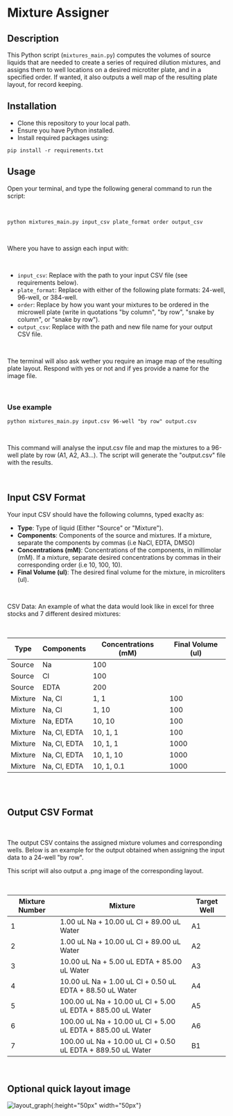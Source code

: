 # **Mixture Assigner** 

## Description

This Python script (`mixtures_main.py`) computes the volumes of source liquids that are needed to create a series of required dilution mixtures, and assigns them to well locations on a desired microtiter plate, and in a specified order. If wanted, it also outputs a well map of the resulting plate layout, for record keeping. 

## Installation

- Clone this repository to your local path.
- Ensure you have Python installed.
- Install required packages using:

`pip install -r requirements.txt`

## Usage

Open your terminal, and type the following general command to run the script:

</br>


`python mixtures_main.py input_csv plate_format order output_csv`

</br>

Where you have to assign each input with:

</br>

- `input_csv`: Replace with the path to your input CSV file (see requirements below).
- `plate_format`: Replace with either of the following plate formats: 24-well, 96-well, or 384-well.
- `order`: Replace by how you want your mixtures to be ordered in the microwell plate (write in quotations "by column", "by row", "snake by column", or "snake by row").
- `output_csv`: Replace with the path and new file name for your output CSV file.

</br>

The terminal will also ask wether you require an image map of the resulting plate layout. Respond with yes or not and if yes provide a name for the image file. 

</br>

### Use example

`python mixtures_main.py input.csv 96-well "by row" output.csv`

</br>

This command will analyse the input.csv file and map the mixtures to a 96-well plate by row (A1, A2, A3...). The script will generate the "output.csv" file with the results. 

</br>

## Input CSV Format

Your input CSV should have the following columns, typed exaclty as:

- **Type**: Type of liquid (Either "Source" or "Mixture").
- **Components**: Components of the source and mixtures. If a mixture, separate the components by commas (i.e NaCl, EDTA, DMSO)
- **Concentrations (mM)**: Concentrations of the components, in millimolar (mM). If a mixture, separate desired concentrations by commas in their corresponding order (i.e 10, 100, 10).
- **Final Volume (ul)**: The desired final volume for the mixture, in microliters (ul).

</br>

CSV Data: An example of what the data would look like in excel for three stocks and 7 different desired mixtures:


</br>


|Type   |Components  |Concentrations (mM)|Final Volume (ul)|
|-------|------------|-------------------|-----------------|
|Source |Na          |100                |                 |
|Source |Cl          |100                |                 |
|Source |EDTA        |200                |                 |
|Mixture|Na, Cl      |1, 1               |100              |
|Mixture|Na, Cl      |1, 10              |100              |
|Mixture|Na, EDTA    |10, 10             |100              |
|Mixture|Na, Cl, EDTA|10, 1, 1           |100              |
|Mixture|Na, Cl, EDTA|10, 1, 1           |1000             |
|Mixture|Na, Cl, EDTA|10, 1, 10          |1000             |
|Mixture|Na, Cl, EDTA|10, 1, 0.1         |1000             |

</br>
</br>

## Output CSV Format

</br>

The output CSV contains the assigned mixture volumes and corresponding wells. Below is an example for the output obtained when assigning the input data to a 24-well "by row".

This script will also output a .png image of the corresponding layout. 

</br>

|Mixture Number|Mixture                                                    |Target Well|
|--------------|-----------------------------------------------------------|-----------|
|1             |1.00 uL Na + 10.00 uL Cl + 89.00 uL Water                  |A1         |
|2             |1.00 uL Na + 10.00 uL Cl + 89.00 uL Water                  |A2         |
|3             |10.00 uL Na + 5.00 uL EDTA + 85.00 uL Water                |A3         |
|4             |10.00 uL Na + 1.00 uL Cl + 0.50 uL EDTA + 88.50 uL Water   |A4         |
|5             |100.00 uL Na + 10.00 uL Cl + 5.00 uL EDTA + 885.00 uL Water|A5         |
|6             |100.00 uL Na + 10.00 uL Cl + 5.00 uL EDTA + 885.00 uL Water|A6         |
|7             |100.00 uL Na + 10.00 uL Cl + 0.50 uL EDTA + 889.50 uL Water|B1         |



</br>

## Optional quick layout image

![layout_graph](https://github.com/GuadalupeAlvarezGonzalez/Microplate-Task/assets/129006181/c2f132f9-7e0f-443c-8b83-f7ac1ac2161f){:height="50px" width="50px"}

</br>
